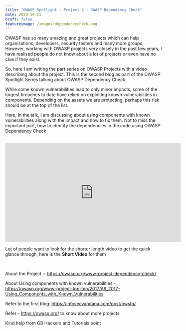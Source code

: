 ```yaml
---
title: "OWASP Spotlight - Project 2 - OWASP Dependency Check"
date: 2020-10-21
draft: false
featureimage: /images/dependencycheck.png
---
```


OWASP has so many amazing and great projects which can help organisations, developers, security testers and many more groups. However, working with OWASP projects very closely in the past few years, I have realised people do not know about a lot of projects or even have no clue if they exist.

So, here I am writing the part series on OWASP Projects with a video describing about the project. This is the second blog as part of the OWASP Spotlight Series talking about OWASP Dependency Check.

While some known vulnerabilities lead to only minor impacts, some of the largest breaches to date have relied on exploiting known vulnerabilities in components. Depending on the assets we are protecting, perhaps this risk should be at the top of the list.

Here, In the talk, I am discussing about using components with known vulnerabilities along with the impact and how to fix them. Not to miss the important part, how to identify the dependencies in the code using OWASP Dependency Check


</br>

<iframe width="560" height="315" src="https://www.youtube.com/embed/YAXf3TaAYeA" frameborder="0" allow="accelerometer; autoplay; clipboard-write; encrypted-media; gyroscope; picture-in-picture" allowfullscreen></iframe>

Lot of people want to look for the shorter length video to get the quick glance through, here is the **Short Video** for them

</br>

About the Project :- https://owasp.org/www-project-dependency-check/

About Using components with known vulnerabilities - https://owasp.org/www-project-top-ten/2017/A9_2017-Using_Components_with_Known_Vulnerabilities

Refer to the first blog: https://infosecvandana.com/post/owstg/

Refer - https://owasp.org/ to know about more projects

Kind help from GB Hackers and Tutorials point
